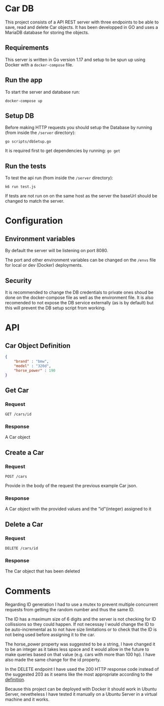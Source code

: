 # Car DB

This project consists of a API REST server with three endpoints to be able to save, read and delete Car objects. It has been developped in GO and uses a MariaDB database for storing the objects.
## Requirements
This server is written in Go version 1.17 and setup to be spun up using Docker with a `docker-compose` file.

## Run the app
To start the server and database run:
```
docker-compose up
```

## Setup DB
Before making HTTP requests you should setup the Database by running (from inside the `/server` directory):

```
go scripts/dbSetup.go
```
It is required first to get dependencies by running: `go get`

## Run the tests
To test the api run (from inside the `/server` directory):
```
k6 run test.js
```

If tests are not run on on the same host as the server the baseUrl should be changed to match the server.

# Configuration
## Environment variables
By default the server will be listening on port 8080.

The port and other environment variables can be changed on the `/envs` file for local or dev (Docker) deployments.

## Security
It is recommended to change the DB credentials to private ones shoud be done on the docker-compose file as well as the environment file.
It is also recomended to not expose the DB service externally (as is by default) but this will prevent the DB setup script from working.

# API

## Car Object Definition
```json
{
    "brand" : "bmw",
    "model" : "320d",
    "horse_power" : 190
}
```
## Get Car
### Request
`GET /cars/id`

### Response
A Car object

## Create a Car
### Request
`POST /cars`

Provide in the body of the request the previous example Car json.

### Response
A Car object with the provided values and the "id"(integer) assigned to it

## Delete a Car
### Request
`DELETE /cars/id`
### Response
The Car object that has been deleted

# Comments
Regarding ID generation I had to use a mutex to prevent multiple concurrent requests from getting the random number and thus the same ID.

The ID has a maximum size of 6 digits and the server is not checking for ID collissions so they could happen. If not necessay I would change the ID to be auto-incremental as to not have size limitations or to check that the ID is not being used before assigning it to the car.

The horse_power property was suggested to be a string, I have changed it to be an integer as it takes less space and it would allow in the future to make queries based on that value (e.g. cars with more than 100 hp).
I have also made the same change for the id property.

In the DELETE endpoint I have used the 200 HTTP response code instead of the suggested 203 as it seams like the most appropriate according to the [definition](https://www.w3.org/Protocols/rfc2616/rfc2616-sec9.html#:~:text=A%20successful%20response%20SHOULD%20be%20200%20(OK)%20if%20the%20response%20includes%20an%20entity%20describing%20the%20status%2C%20202%20(Accepted)%20if%20the%20action%20has%20not%20yet%20been%20enacted%2C%20or%20204%20(No%20Content)%20if%20the%20action%20has%20been%20enacted%20but%20the%20response%20does%20not%20include%20an%20entity.).

Because this project can be deployed with Docker it should work in Ubuntu Server, nevetheless I have tested it manually on a Ubuntu Server in a virtual machine and it works.

